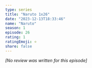 ```yaml
---
type: series
title: "Naruto 1x26"
date: "2023-12-13T18:33:46"
name: "Naruto"
season: 1
episode: 26
rating: 1
ratingEmoji: ⭐️
share: false
---
```


*[No review was written for this episode]*
